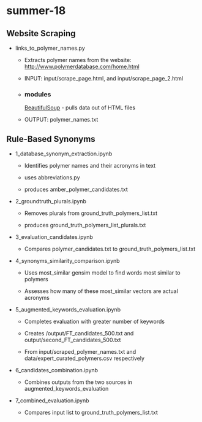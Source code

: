 # summer-18

## Website Scraping
* links_to_polymer_names.py

    + Extracts polymer names from the website: http://www.polymerdatabase.com/home.html

    + INPUT: input/scrape_page.html, and input/scrape_page_2.html

    + ### modules
        [BeautifulSoup](https://www.crummy.com/software/BeautifulSoup/bs4/doc/) - pulls data out of HTML files
        
    + OUTPUT: polymer_names.txt

## Rule-Based Synonyms
* 1_database_synonym_extraction.ipynb

    + Identifies polymer names and their acronyms in text 

    + uses abbreviations.py
    
    + produces amber_polymer_candidates.txt
    
* 2_groundtruth_plurals.ipynb

    + Removes plurals from ground_truth_polymers_list.txt
    
    + produces ground_truth_polymers_list_plurals.txt
    
* 3_evaluation_candidates.ipynb

    + Compares polymer_candidates.txt to ground_truth_polymers_list.txt

* 4_synonyms_similarity_comparison.ipynb

    + Uses most_similar gensim model to find words most similar to polymers 
    
    + Assesses how many of these most_similar vectors are actual acronyms 

* 5_augmented_keywords_evaluation.ipynb

    + Completes evaluation with greater number of keywords
    
    + Creates /output/FT_candidates_500.txt and output/second_FT_candidates_500.txt
    
    + From input/scraped_polymer_names.txt and data/expert_curated_polymers.csv respectively
    
* 6_candidates_combination.ipynb
    
    + Combines outputs from the two sources in augmented_keywords_evaluation
    
* 7_combined_evaluation.ipynb

    + Compares input list to ground_truth_polymers_list.txt

